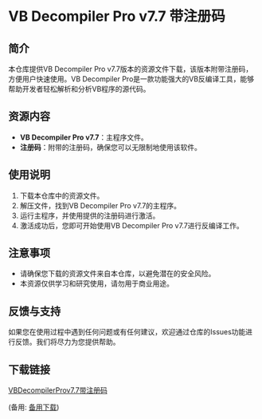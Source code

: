 # VB Decompiler Pro v7.7 带注册码

## 简介
本仓库提供VB Decompiler Pro v7.7版本的资源文件下载，该版本附带注册码，方便用户快速使用。VB Decompiler Pro是一款功能强大的VB反编译工具，能够帮助开发者轻松解析和分析VB程序的源代码。

## 资源内容
- **VB Decompiler Pro v7.7**：主程序文件。
- **注册码**：附带的注册码，确保您可以无限制地使用该软件。

## 使用说明
1. 下载本仓库中的资源文件。
2. 解压文件，找到VB Decompiler Pro v7.7的主程序。
3. 运行主程序，并使用提供的注册码进行激活。
4. 激活成功后，您即可开始使用VB Decompiler Pro v7.7进行反编译工作。

## 注意事项
- 请确保您下载的资源文件来自本仓库，以避免潜在的安全风险。
- 本资源仅供学习和研究使用，请勿用于商业用途。

## 反馈与支持
如果您在使用过程中遇到任何问题或有任何建议，欢迎通过仓库的Issues功能进行反馈。我们将尽力为您提供帮助。

## 下载链接
[VBDecompilerProv7.7带注册码](https://pan.quark.cn/s/85fffea49bc7) 

(备用: [备用下载](https://pan.baidu.com/s/1XE2VR8iX5XHn3QKs9Ktm0g?pwd=1234))
